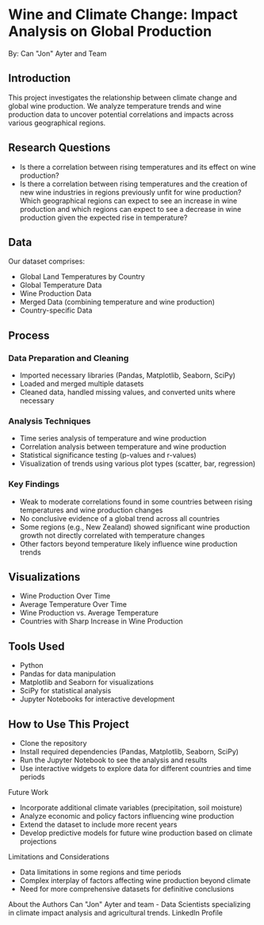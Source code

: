 # Wine and Climate Change: Impact Analysis on Global Production
By: Can "Jon" Ayter and Team

## Introduction
This project investigates the relationship between climate change and global wine production. We analyze temperature trends and wine production data to uncover potential correlations and impacts across various geographical regions.

## Research Questions
* Is there a correlation between rising temperatures and its effect on wine production?
* Is there a correlation between rising temperatures and the creation of new wine industries in regions previously unfit for wine production?
Which geographical regions can expect to see an increase in wine production and which regions can expect to see a decrease in wine production given the expected rise in temperature?

## Data
Our dataset comprises:
* Global Land Temperatures by Country
* Global Temperature Data
* Wine Production Data
* Merged Data (combining temperature and wine production)
* Country-specific Data

## Process
### Data Preparation and Cleaning
* Imported necessary libraries (Pandas, Matplotlib, Seaborn, SciPy)
* Loaded and merged multiple datasets
* Cleaned data, handled missing values, and converted units where necessary

### Analysis Techniques
* Time series analysis of temperature and wine production
* Correlation analysis between temperature and wine production
* Statistical significance testing (p-values and r-values)
* Visualization of trends using various plot types (scatter, bar, regression)

### Key Findings
* Weak to moderate correlations found in some countries between rising temperatures and wine production changes
* No conclusive evidence of a global trend across all countries
* Some regions (e.g., New Zealand) showed significant wine production growth not directly correlated with temperature changes
* Other factors beyond temperature likely influence wine production trends

## Visualizations
* Wine Production Over Time
* Average Temperature Over Time
* Wine Production vs. Average Temperature
* Countries with Sharp Increase in Wine Production

## Tools Used
* Python
* Pandas for data manipulation
* Matplotlib and Seaborn for visualizations
* SciPy for statistical analysis
* Jupyter Notebooks for interactive development

## How to Use This Project
* Clone the repository
* Install required dependencies (Pandas, Matplotlib, Seaborn, SciPy)
* Run the Jupyter Notebook to see the analysis and results
* Use interactive widgets to explore data for different countries and time periods

Future Work
* Incorporate additional climate variables (precipitation, soil moisture)
* Analyze economic and policy factors influencing wine production
* Extend the dataset to include more recent years
* Develop predictive models for future wine production based on climate projections

Limitations and Considerations
* Data limitations in some regions and time periods
* Complex interplay of factors affecting wine production beyond climate
* Need for more comprehensive datasets for definitive conclusions

About the Authors
Can "Jon" Ayter and team - Data Scientists specializing in climate impact analysis and agricultural trends.
LinkedIn Profile
